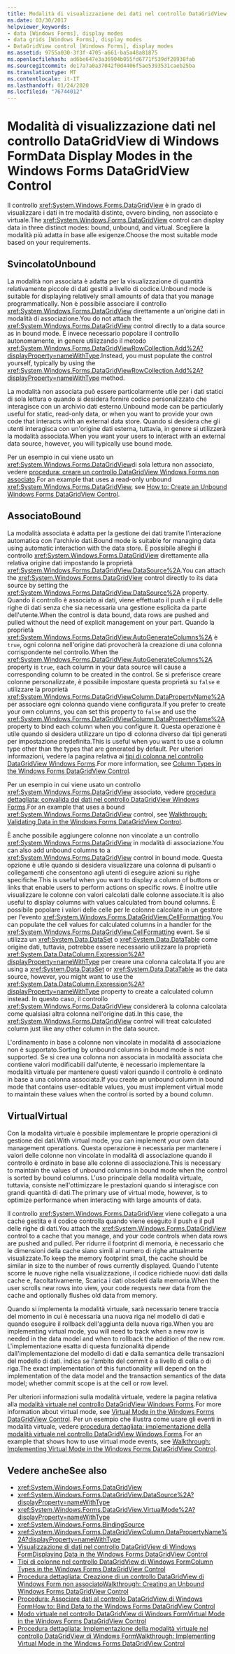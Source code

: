 ```yaml
---
title: Modalità di visualizzazione dei dati nel controllo DataGridView
ms.date: 03/30/2017
helpviewer_keywords:
- data [Windows Forms], display modes
- data grids [Windows Forms], display modes
- DataGridView control [Windows Forms], display modes
ms.assetid: 9755a030-3f3f-4705-a661-ba5a48a81875
ms.openlocfilehash: ad6be647e3a36904b055fd6771f539df28938fab
ms.sourcegitcommit: de17a7a0a37042f0d4406f5ae5393531caeb25ba
ms.translationtype: MT
ms.contentlocale: it-IT
ms.lasthandoff: 01/24/2020
ms.locfileid: "76744012"
---
```

# <a name="data-display-modes-in-the-windows-forms-datagridview-control"></a><span data-ttu-id="3d59e-102">Modalità di visualizzazione dati nel controllo DataGridView di Windows Form</span><span class="sxs-lookup"><span data-stu-id="3d59e-102">Data Display Modes in the Windows Forms DataGridView Control</span></span>
<span data-ttu-id="3d59e-103">Il controllo <xref:System.Windows.Forms.DataGridView> è in grado di visualizzare i dati in tre modalità distinte, ovvero binding, non associato e virtuale.</span><span class="sxs-lookup"><span data-stu-id="3d59e-103">The <xref:System.Windows.Forms.DataGridView> control can display data in three distinct modes: bound, unbound, and virtual.</span></span> <span data-ttu-id="3d59e-104">Scegliere la modalità più adatta in base alle esigenze.</span><span class="sxs-lookup"><span data-stu-id="3d59e-104">Choose the most suitable mode based on your requirements.</span></span>  
  
## <a name="unbound"></a><span data-ttu-id="3d59e-105">Svincolato</span><span class="sxs-lookup"><span data-stu-id="3d59e-105">Unbound</span></span>  
 <span data-ttu-id="3d59e-106">La modalità non associata è adatta per la visualizzazione di quantità relativamente piccole di dati gestiti a livello di codice.</span><span class="sxs-lookup"><span data-stu-id="3d59e-106">Unbound mode is suitable for displaying relatively small amounts of data that you manage programmatically.</span></span> <span data-ttu-id="3d59e-107">Non è possibile associare il controllo <xref:System.Windows.Forms.DataGridView> direttamente a un'origine dati in modalità di associazione.</span><span class="sxs-lookup"><span data-stu-id="3d59e-107">You do not attach the <xref:System.Windows.Forms.DataGridView> control directly to a data source as in bound mode.</span></span> <span data-ttu-id="3d59e-108">È invece necessario popolare il controllo autonomamente, in genere utilizzando il metodo <xref:System.Windows.Forms.DataGridViewRowCollection.Add%2A?displayProperty=nameWithType>.</span><span class="sxs-lookup"><span data-stu-id="3d59e-108">Instead, you must populate the control yourself, typically by using the <xref:System.Windows.Forms.DataGridViewRowCollection.Add%2A?displayProperty=nameWithType> method.</span></span>  
  
 <span data-ttu-id="3d59e-109">La modalità non associata può essere particolarmente utile per i dati statici di sola lettura o quando si desidera fornire codice personalizzato che interagisce con un archivio dati esterno.</span><span class="sxs-lookup"><span data-stu-id="3d59e-109">Unbound mode can be particularly useful for static, read-only data, or when you want to provide your own code that interacts with an external data store.</span></span> <span data-ttu-id="3d59e-110">Quando si desidera che gli utenti interagisca con un'origine dati esterna, tuttavia, in genere si utilizzerà la modalità associata.</span><span class="sxs-lookup"><span data-stu-id="3d59e-110">When you want your users to interact with an external data source, however, you will typically use bound mode.</span></span>  
  
 <span data-ttu-id="3d59e-111">Per un esempio in cui viene usato un <xref:System.Windows.Forms.DataGridView>di sola lettura non associato, vedere [procedura: creare un controllo DataGridView Windows Forms non associato](how-to-create-an-unbound-windows-forms-datagridview-control.md).</span><span class="sxs-lookup"><span data-stu-id="3d59e-111">For an example that uses a read-only unbound <xref:System.Windows.Forms.DataGridView>, see [How to: Create an Unbound Windows Forms DataGridView Control](how-to-create-an-unbound-windows-forms-datagridview-control.md).</span></span>  
  
## <a name="bound"></a><span data-ttu-id="3d59e-112">Associato</span><span class="sxs-lookup"><span data-stu-id="3d59e-112">Bound</span></span>  
 <span data-ttu-id="3d59e-113">La modalità associata è adatta per la gestione dei dati tramite l'interazione automatica con l'archivio dati.</span><span class="sxs-lookup"><span data-stu-id="3d59e-113">Bound mode is suitable for managing data using automatic interaction with the data store.</span></span> <span data-ttu-id="3d59e-114">È possibile alleghi il controllo <xref:System.Windows.Forms.DataGridView> direttamente alla relativa origine dati impostando la proprietà <xref:System.Windows.Forms.DataGridView.DataSource%2A>.</span><span class="sxs-lookup"><span data-stu-id="3d59e-114">You can attach the <xref:System.Windows.Forms.DataGridView> control directly to its data source by setting the <xref:System.Windows.Forms.DataGridView.DataSource%2A> property.</span></span> <span data-ttu-id="3d59e-115">Quando il controllo è associato ai dati, viene effettuato il push e il pull delle righe di dati senza che sia necessaria una gestione esplicita da parte dell'utente.</span><span class="sxs-lookup"><span data-stu-id="3d59e-115">When the control is data bound, data rows are pushed and pulled without the need of explicit management on your part.</span></span> <span data-ttu-id="3d59e-116">Quando la proprietà <xref:System.Windows.Forms.DataGridView.AutoGenerateColumns%2A> è `true`, ogni colonna nell'origine dati provocherà la creazione di una colonna corrispondente nel controllo.</span><span class="sxs-lookup"><span data-stu-id="3d59e-116">When the <xref:System.Windows.Forms.DataGridView.AutoGenerateColumns%2A> property is `true`, each column in your data source will cause a corresponding column to be created in the control.</span></span> <span data-ttu-id="3d59e-117">Se si preferisce creare colonne personalizzate, è possibile impostare questa proprietà su `false` e utilizzare la proprietà <xref:System.Windows.Forms.DataGridViewColumn.DataPropertyName%2A> per associare ogni colonna quando viene configurata.</span><span class="sxs-lookup"><span data-stu-id="3d59e-117">If you prefer to create your own columns, you can set this property to `false` and use the <xref:System.Windows.Forms.DataGridViewColumn.DataPropertyName%2A> property to bind each column when you configure it.</span></span> <span data-ttu-id="3d59e-118">Questa operazione è utile quando si desidera utilizzare un tipo di colonna diverso dai tipi generati per impostazione predefinita.</span><span class="sxs-lookup"><span data-stu-id="3d59e-118">This is useful when you want to use a column type other than the types that are generated by default.</span></span> <span data-ttu-id="3d59e-119">Per ulteriori informazioni, vedere la pagina relativa ai [tipi di colonna nel controllo DataGridView Windows Forms](column-types-in-the-windows-forms-datagridview-control.md).</span><span class="sxs-lookup"><span data-stu-id="3d59e-119">For more information, see [Column Types in the Windows Forms DataGridView Control](column-types-in-the-windows-forms-datagridview-control.md).</span></span>  
  
 <span data-ttu-id="3d59e-120">Per un esempio in cui viene usato un controllo <xref:System.Windows.Forms.DataGridView> associato, vedere [procedura dettagliata: convalida dei dati nel controllo DataGridView Windows Forms](walkthrough-validating-data-in-the-windows-forms-datagridview-control.md).</span><span class="sxs-lookup"><span data-stu-id="3d59e-120">For an example that uses a bound <xref:System.Windows.Forms.DataGridView> control, see [Walkthrough: Validating Data in the Windows Forms DataGridView Control](walkthrough-validating-data-in-the-windows-forms-datagridview-control.md).</span></span>  
  
 <span data-ttu-id="3d59e-121">È anche possibile aggiungere colonne non vincolate a un controllo <xref:System.Windows.Forms.DataGridView> in modalità di associazione.</span><span class="sxs-lookup"><span data-stu-id="3d59e-121">You can also add unbound columns to a <xref:System.Windows.Forms.DataGridView> control in bound mode.</span></span> <span data-ttu-id="3d59e-122">Questa opzione è utile quando si desidera visualizzare una colonna di pulsanti o collegamenti che consentono agli utenti di eseguire azioni su righe specifiche.</span><span class="sxs-lookup"><span data-stu-id="3d59e-122">This is useful when you want to display a column of buttons or links that enable users to perform actions on specific rows.</span></span> <span data-ttu-id="3d59e-123">È inoltre utile visualizzare le colonne con valori calcolati dalle colonne associate.</span><span class="sxs-lookup"><span data-stu-id="3d59e-123">It is also useful to display columns with values calculated from bound columns.</span></span> <span data-ttu-id="3d59e-124">È possibile popolare i valori delle celle per le colonne calcolate in un gestore per l'evento <xref:System.Windows.Forms.DataGridView.CellFormatting>.</span><span class="sxs-lookup"><span data-stu-id="3d59e-124">You can populate the cell values for calculated columns in a handler for the <xref:System.Windows.Forms.DataGridView.CellFormatting> event.</span></span> <span data-ttu-id="3d59e-125">Se si utilizza un <xref:System.Data.DataSet> o <xref:System.Data.DataTable> come origine dati, tuttavia, potrebbe essere necessario utilizzare la proprietà <xref:System.Data.DataColumn.Expression%2A?displayProperty=nameWithType> per creare una colonna calcolata.</span><span class="sxs-lookup"><span data-stu-id="3d59e-125">If you are using a <xref:System.Data.DataSet> or <xref:System.Data.DataTable> as the data source, however, you might want to use the <xref:System.Data.DataColumn.Expression%2A?displayProperty=nameWithType> property to create a calculated column instead.</span></span> <span data-ttu-id="3d59e-126">In questo caso, il controllo <xref:System.Windows.Forms.DataGridView> considererà la colonna calcolata come qualsiasi altra colonna nell'origine dati.</span><span class="sxs-lookup"><span data-stu-id="3d59e-126">In this case, the <xref:System.Windows.Forms.DataGridView> control will treat calculated column just like any other column in the data source.</span></span>  
  
 <span data-ttu-id="3d59e-127">L'ordinamento in base a colonne non vincolate in modalità di associazione non è supportato.</span><span class="sxs-lookup"><span data-stu-id="3d59e-127">Sorting by unbound columns in bound mode is not supported.</span></span> <span data-ttu-id="3d59e-128">Se si crea una colonna non associata in modalità associata che contiene valori modificabili dall'utente, è necessario implementare la modalità virtuale per mantenere questi valori quando il controllo è ordinato in base a una colonna associata.</span><span class="sxs-lookup"><span data-stu-id="3d59e-128">If you create an unbound column in bound mode that contains user-editable values, you must implement virtual mode to maintain these values when the control is sorted by a bound column.</span></span>  
  
## <a name="virtual"></a><span data-ttu-id="3d59e-129">Virtual</span><span class="sxs-lookup"><span data-stu-id="3d59e-129">Virtual</span></span>  
 <span data-ttu-id="3d59e-130">Con la modalità virtuale è possibile implementare le proprie operazioni di gestione dei dati.</span><span class="sxs-lookup"><span data-stu-id="3d59e-130">With virtual mode, you can implement your own data management operations.</span></span> <span data-ttu-id="3d59e-131">Questa operazione è necessaria per mantenere i valori delle colonne non vincolate in modalità di associazione quando il controllo è ordinato in base alle colonne di associazione.</span><span class="sxs-lookup"><span data-stu-id="3d59e-131">This is necessary to maintain the values of unbound columns in bound mode when the control is sorted by bound columns.</span></span> <span data-ttu-id="3d59e-132">L'uso principale della modalità virtuale, tuttavia, consiste nell'ottimizzare le prestazioni quando si interagisce con grandi quantità di dati.</span><span class="sxs-lookup"><span data-stu-id="3d59e-132">The primary use of virtual mode, however, is to optimize performance when interacting with large amounts of data.</span></span>  
  
 <span data-ttu-id="3d59e-133">Il controllo <xref:System.Windows.Forms.DataGridView> viene collegato a una cache gestita e il codice controlla quando viene eseguito il push e il pull delle righe di dati.</span><span class="sxs-lookup"><span data-stu-id="3d59e-133">You attach the <xref:System.Windows.Forms.DataGridView> control to a cache that you manage, and your code controls when data rows are pushed and pulled.</span></span> <span data-ttu-id="3d59e-134">Per ridurre il footprint di memoria, è necessario che le dimensioni della cache siano simili al numero di righe attualmente visualizzate.</span><span class="sxs-lookup"><span data-stu-id="3d59e-134">To keep the memory footprint small, the cache should be similar in size to the number of rows currently displayed.</span></span> <span data-ttu-id="3d59e-135">Quando l'utente scorre le nuove righe nella visualizzazione, il codice richiede nuovi dati dalla cache e, facoltativamente, Scarica i dati obsoleti dalla memoria.</span><span class="sxs-lookup"><span data-stu-id="3d59e-135">When the user scrolls new rows into view, your code requests new data from the cache and optionally flushes old data from memory.</span></span>  
  
 <span data-ttu-id="3d59e-136">Quando si implementa la modalità virtuale, sarà necessario tenere traccia del momento in cui è necessaria una nuova riga nel modello di dati e quando eseguire il rollback dell'aggiunta della nuova riga.</span><span class="sxs-lookup"><span data-stu-id="3d59e-136">When you are implementing virtual mode, you will need to track when a new row is needed in the data model and when to rollback the addition of the new row.</span></span> <span data-ttu-id="3d59e-137">L'implementazione esatta di questa funzionalità dipende dall'implementazione del modello di dati e dalla semantica delle transazioni del modello di dati. indica se l'ambito del commit è a livello di cella o di riga.</span><span class="sxs-lookup"><span data-stu-id="3d59e-137">The exact implementation of this functionality will depend on the implementation of the data model and the transaction semantics of the data model; whether commit scope is at the cell or row level.</span></span>  
  
 <span data-ttu-id="3d59e-138">Per ulteriori informazioni sulla modalità virtuale, vedere la pagina relativa alla [modalità virtuale nel controllo DataGridView Windows Forms](virtual-mode-in-the-windows-forms-datagridview-control.md).</span><span class="sxs-lookup"><span data-stu-id="3d59e-138">For more information about virtual mode, see [Virtual Mode in the Windows Forms DataGridView Control](virtual-mode-in-the-windows-forms-datagridview-control.md).</span></span> <span data-ttu-id="3d59e-139">Per un esempio che illustra come usare gli eventi in modalità virtuale, vedere [procedura dettagliata: implementazione della modalità virtuale nel controllo DataGridView Windows Forms](implementing-virtual-mode-wf-datagridview-control.md).</span><span class="sxs-lookup"><span data-stu-id="3d59e-139">For an example that shows how to use virtual mode events, see [Walkthrough: Implementing Virtual Mode in the Windows Forms DataGridView Control](implementing-virtual-mode-wf-datagridview-control.md).</span></span>  
  
## <a name="see-also"></a><span data-ttu-id="3d59e-140">Vedere anche</span><span class="sxs-lookup"><span data-stu-id="3d59e-140">See also</span></span>

- <xref:System.Windows.Forms.DataGridView>
- <xref:System.Windows.Forms.DataGridView.DataSource%2A?displayProperty=nameWithType>
- <xref:System.Windows.Forms.DataGridView.VirtualMode%2A?displayProperty=nameWithType>
- <xref:System.Windows.Forms.BindingSource>
- <xref:System.Windows.Forms.DataGridViewColumn.DataPropertyName%2A?displayProperty=nameWithType>
- [<span data-ttu-id="3d59e-141">Visualizzazione di dati nel controllo DataGridView di Windows Form</span><span class="sxs-lookup"><span data-stu-id="3d59e-141">Displaying Data in the Windows Forms DataGridView Control</span></span>](displaying-data-in-the-windows-forms-datagridview-control.md)
- [<span data-ttu-id="3d59e-142">Tipi di colonne nel controllo DataGridView di Windows Form</span><span class="sxs-lookup"><span data-stu-id="3d59e-142">Column Types in the Windows Forms DataGridView Control</span></span>](column-types-in-the-windows-forms-datagridview-control.md)
- [<span data-ttu-id="3d59e-143">Procedura dettagliata: Creazione di un controllo DataGridView di Windows Form non associato</span><span class="sxs-lookup"><span data-stu-id="3d59e-143">Walkthrough: Creating an Unbound Windows Forms DataGridView Control</span></span>](walkthrough-creating-an-unbound-windows-forms-datagridview-control.md)
- [<span data-ttu-id="3d59e-144">Procedura: Associare dati al controllo DataGridView di Windows Form</span><span class="sxs-lookup"><span data-stu-id="3d59e-144">How to: Bind Data to the Windows Forms DataGridView Control</span></span>](how-to-bind-data-to-the-windows-forms-datagridview-control.md)
- [<span data-ttu-id="3d59e-145">Modo virtuale nel controllo DataGridView di Windows Form</span><span class="sxs-lookup"><span data-stu-id="3d59e-145">Virtual Mode in the Windows Forms DataGridView Control</span></span>](virtual-mode-in-the-windows-forms-datagridview-control.md)
- [<span data-ttu-id="3d59e-146">Procedura dettagliata: Implementazione della modalità virtuale nel controllo DataGridView di Windows Form</span><span class="sxs-lookup"><span data-stu-id="3d59e-146">Walkthrough: Implementing Virtual Mode in the Windows Forms DataGridView Control</span></span>](implementing-virtual-mode-wf-datagridview-control.md)
